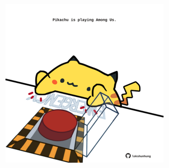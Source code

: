 <!-- built at 02/08/2022, 05:21:38 UTC -->
<p align="center">
  <img width="500" height="500" src="./ReadmeImage.svg">
</p>
